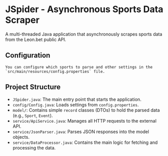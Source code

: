 # JSpider - Asynchronous Sports Data Scraper

A multi-threaded Java application that asynchronously scrapes sports data from the Leon.bet public API.

## Configuration

    You can configure which sports to parse and other settings in the `src/main/resources/config.properties` file.

## Project Structure

*   `JSpider.java`: The main entry point that starts the application.
*   `config/Config.java`: Loads settings from `config.properties`.
*   `model/`: Contains simple `record` classes (DTOs) to hold the parsed data (e.g., `Sport`, `Event`).
*   `service/ApiService.java`: Manages all HTTP requests to the external API.
*   `service/JsonParser.java`: Parses JSON responses into the model objects.
*   `service/DataProcessor.java`: Contains the main logic for fetching and processing the data.